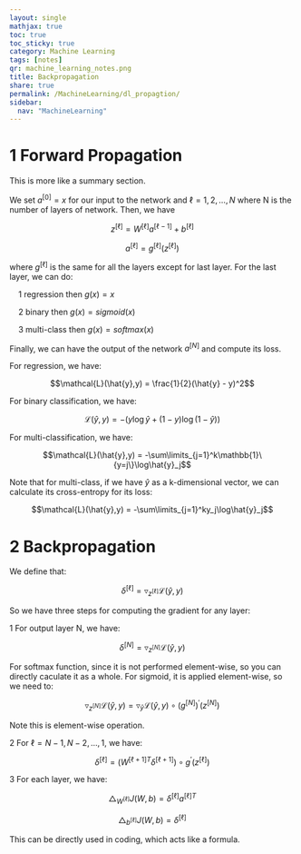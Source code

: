 ```yaml
---
layout: single
mathjax: true
toc: true
toc_sticky: true
category: Machine Learning
tags: [notes]
qr: machine_learning_notes.png
title: Backpropagation
share: true
permalink: /MachineLearning/dl_propagtion/
sidebar:
  nav: "MachineLearning"
---
```


# 1 Forward Propagation

This is more like a summary section. 

We set $a^{[0]} = x$ for our input to the network and $\ell = 1,2,\dots,N$ where N is the number of layers of network. Then, we have

$$z^{[\ell]} = W^{[\ell]}a^{[\ell-1]} + b^{[\ell]}$$

$$a^{[\ell]} = g^{[\ell]}(z^{[\ell]})$$

where $g^{[\ell]}$ is the same for all the layers except for last layer. For the last layer, we can do:

&nbsp;&nbsp;&nbsp;&nbsp;1 regression then $g(x) = x$

&nbsp;&nbsp;&nbsp;&nbsp;2 binary then $g(x) = sigmoid(x)$

&nbsp;&nbsp;&nbsp;&nbsp;3 multi-class then $g(x) = softmax(x)$

Finally, we can have the output of the network $a^{[N]}$ and compute its loss. 

For regression, we have:

$$\mathcal{L}(\hat{y},y) = \frac{1}{2}(\hat{y} - y)^2$$

For binary classification, we have:

$$\mathcal{L}(\hat{y},y) = -\bigg(y\log\hat{y} + (1-y)\log (1-\hat{y})\bigg)$$

For multi-classification, we have:

$$\mathcal{L}(\hat{y},y) = -\sum\limits_{j=1}^k\mathbb{1}\{y=j\}\log\hat{y}_j$$


Note that for multi-class, if we have $\hat{y}$ as a k-dimensional vector, we can calculate its cross-entropy for its loss:

$$\mathcal{L}(\hat{y},y) = -\sum\limits_{j=1}^ky_j\log\hat{y}_j$$

# 2 Backpropagation

We define that:

$$\delta^{[\ell]} = \triangledown_{z^{[\ell]}}\mathcal{L}(\hat{y},y)$$

So we have three steps for computing the gradient for any layer:

1 For output layer N, we have:

$$\delta^{[N]} = \triangledown_{z^{[N]}}\mathcal{L}(\hat{y},y)$$

For softmax function, since it is not performed element-wise, so you can directly caculate it as a whole. For sigmoid, it is applied element-wise, so we need to:

$$\triangledown_{z^{[N]}}\mathcal{L}(\hat{y},y) = \triangledown_{\hat{y}}\mathcal{L}(\hat{y},y)\circ (g^{[N]})^{\prime}(z^{[N]})$$

Note this is element-wise operation.

2 For $\ell = N-1,N-2,\dots,1$, we have:

$$\delta^{[\ell]} = (W^{[\ell+1]T}\delta^{[\ell+1]})\circ g^{\prime}(z^{[\ell]})$$

3 For each layer, we have:

$$\triangle_{W^{[\ell]}}J(W,b) = \delta^{[\ell]}a^{[\ell]T}$$

$$\triangle_{b^{[\ell]}}J(W,b) = \delta^{[\ell]}$$

This can be directly used in coding, which acts like a formula. 
